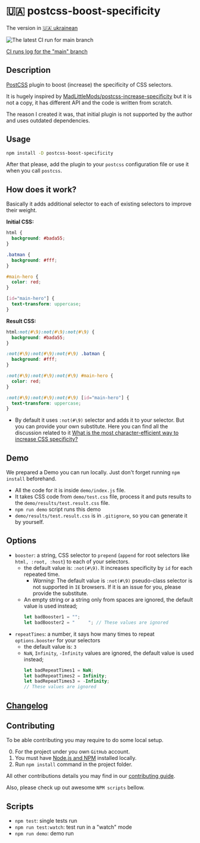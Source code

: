 # 🇺🇦 postcss-boost-specificity

The version in [🇺🇦 ukrainean](./docs/README_uk.md)

![The latest CI run for main branch](https://github.com/ukrcode/postcss-boost-specificity/actions/workflows/ci.yml/badge.svg?event=push&branch=main)

[CI runs log for the "main" branch](https://github.com/ukrcode/postcss-boost-specificity/actions/workflows/ci.yml?query=branch%3Amain)

## Description

[PostCSS](https://github.com/postcss/postcss) plugin to boost (increase) the specificity of CSS selectors.

It is hugely inspired by [MadLittleMods/postcss-increase-specificity](https://github.com/MadLittleMods/postcss-increase-specificity) but it is not a copy, it has different API and the code is written from scratch.

The reason I created it was, that initial plugin is not supported by the author and uses outdated dependencies.

## Usage

```bash
npm install -D postcss-boost-specificity
```

After that please, add the plugin to your `postcss` configuration file or use it when you call `postcss`.

## How does it work?

Basically it adds additional selector to each of existing selectors to improve their weight.

**Initial CSS:**

```css
html {
  background: #bada55;
}

.batman {
  background: #fff;
}

#main-hero {
  color: red;
}

[id="main-hero"] {
  text-transform: uppercase;
}
```

**Result CSS:**

```css
html:not(#\9):not(#\9):not(#\9) {
  background: #bada55;
}

:not(#\9):not(#\9):not(#\9) .batman {
  background: #fff;
}

:not(#\9):not(#\9):not(#\9) #main-hero {
  color: red;
}

:not(#\9):not(#\9):not(#\9) [id="main-hero"] {
  text-transform: uppercase;
}
```

- By default it uses `:not(#\9)` selector and adds it to your selector. But you can provide your own substitute. Here you can find all the discussion related to it [What is the most character-efficient way to increase CSS specificity?](https://stackoverflow.com/questions/19399625/what-is-the-most-character-efficient-way-to-increase-css-specificity)

## Demo

We prepared a Demo you can run locally. Just don't forget running `npm install` beforehand.

- All the code for it is inside `demo/index.js` file.
- It takes CSS code from `demo/test.css` file, process it and puts results to the `demo/results/test.result.css` file.
- `npm run demo` script runs this demo
- `demo/results/test.result.css` is in `.gitignore`, so you can generate it by yourself.

## Options

- `booster`: a string, CSS selector to `prepend` (`append` for root selectors like `html, :root, :host`) to each of your selectors.
  - the default value is: `:not(#\9)`. It increases specificity by `id` for each repeated time.
    - _Warning_: The default value is `:not(#\9)` pseudo-class selector is not supported in `IE` browsers. If it is an issue for you, please provide the substitute.
  - An empty string or a string only from spaces are ignored, the default value is used instead;
    ```js
    let badBooster1 = "";
    let badBooster2 = "     "; // These values are ignored
    ```
- `repeatTimes`: a number, it says how many times to repeat `options.booster` for your selectors
  - the default value is: `3`
  - `NaN`, `Infinity`, `-Infinity` values are ignored, the default value is used instead;
    ```js
    let badRepeatTimes1 = NaN;
    let badRepeatTimes2 = Infinity;
    let badRepeatTimes3 = -Infinity;
    // These values are ignored
    ```

## [Changelog](./CHANGELOG.md)


## Contributing

To be able contributing you may require to do some local setup.

0. For the project under you own `GitHub` account.
1. You must have [Node.js and NPM](https://nodejs.org/en) installed locally.
2. Run `npm install` command in the project folder. 

All other contributions details you may find in our [contributing guide](./CONTRIBUTING.md).

Also, please check up out awesome `NPM scripts` bellow.

## Scripts

- `npm test`: single tests run
- `npm run test:watch`: test run in a "watch" mode
- `npm run demo`: demo run
